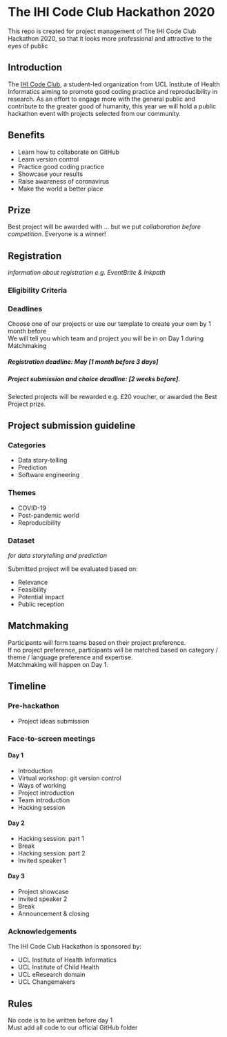 # The IHI Code Club Hackathon 2020

This repo is created for project management of The IHI Code Club Hackathon 2020, so that it looks more professional and attractive to the eyes of public

## Introduction
The [IHI Code Club](https://ucl-ihi.github.io/CodeClub/introduction.html), a student-led organization from UCL Institute of Health Informatics aiming to promote good coding practice and reproducibility in research.
As an effort to engage more with the general public and contribute to the greater good of humanity, this year we will hold a public hackathon event with projects selected from our community.

## Benefits
- Learn how to collaborate on GitHub
- Learn version control
- Practice good coding practice
- Showcase your results
- Raise awareness of coronavirus
- Make the world a better place

## Prize
Best project will be awarded with ...
but we put _collaboration before competition_. Everyone is a winner!


## Registration
_information about registration e.g. EventBrite & Inkpath_

### Eligibility Criteria

### Deadlines
Choose one of our projects or use our template to create your own by 1 month before  
We will tell you which team and project you will be in on Day 1 during Matchmaking  
##### Registration deadline: May [1 month before 3 days]  
##### Project submission and choice deadline: [2 weeks before].   
Selected projects will be rewarded e.g. £20 voucher, or awarded the Best Project prize.    

## Project submission guideline
### Categories
- Data story-telling
- Prediction
- Software engineering

### Themes
- COVID-19
- Post-pandemic world
- Reproducibility

### Dataset
_for data storytelling and prediction_

Submitted project will be evaluated based on:
- Relevance
- Feasibility
- Potential impact
- Public reception

## Matchmaking
Participants will form teams based on their project preference.  
If no project preference, participants will be matched based on category / theme / language preference and expertise.  
Matchmaking will happen on Day 1.  

## Timeline
### Pre-hackathon
- Project ideas submission

### Face-to-screen meetings
#### Day 1
- Introduction
- Virtual workshop: git version control
- Ways of working
- Project introduction
- Team introduction
- Hacking session 

#### Day 2
- Hacking session: part 1
- Break
- Hacking session: part 2
- Invited speaker 1

#### Day 3
- Project showcase
- Invited speaker 2
- Break
- Announcement & closing


### Acknowledgements
The IHI Code Club Hackathon is sponsored by:
- UCL Institute of Health Informatics
- UCL Institute of Child Health
- UCL eResearch domain
- UCL Changemakers


## Rules
No code is to be written before day 1  
Must add all code to our official GitHub folder  
